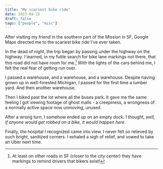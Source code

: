 ```yaml
---
title: "My scariest bike ride"
date: 2023-04-15
draft: false
tags: ["people", "misc"]
---
```

After visiting my friend in the southern part of the Mission in SF, Google Maps directed me to the scariest bike ride I've ever taken.

In the dead of night, the trip began by passing under the highway on the highway. I learned, in my futile search for bike lane markings not there, that this road did not have room for me.[^1] With the lights of the cars behind me, I felt the real fear of getting run over.
[^1]: At least on other roads in SF (closer to the city center) they have markings to remind drivers that bikers exist!

I passed a warehouse, and a warehouse, and a warehouse. Despite having grown up in well-forested Michigan, I passed for the first time a lumber yard. And then another warehouse.

Then I biked past the lot where all the buses park. It gave me the same feeling I got viewing footage of ghost malls - a creepiness, a wrongness of a normally active space now unmoving, unused.

After a wrong turn, I somehow ended up on an empty dock. I thought, _well, if anyone would get robbed on a bike, it would happen here_.

Finally, the hospital I recognized came into view. I never felt so relieved by such bright, sanitized corners. I exhaled a sigh of relief, and vowed to take an Uber next time.
